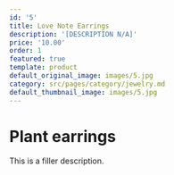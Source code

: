 ```yaml
---
id: '5'
title: Love Note Earrings
description: '[DESCRIPTION N/A]'
price: '10.00'
order: 1
featured: true
template: product
default_original_image: images/5.jpg
category: src/pages/category/jewelry.md
default_thumbnail_image: images/5.jpg
---
```

# Plant earrings

This is a filler description.
